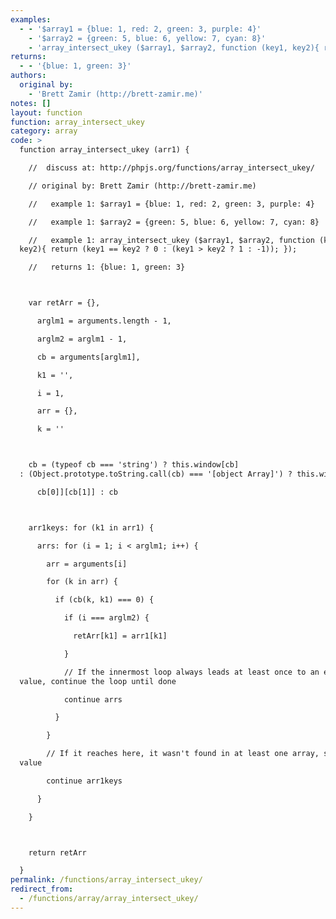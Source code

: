 ```yaml
---
examples:
  - - '$array1 = {blue: 1, red: 2, green: 3, purple: 4}'
    - '$array2 = {green: 5, blue: 6, yellow: 7, cyan: 8}'
    - 'array_intersect_ukey ($array1, $array2, function (key1, key2){ return (key1 == key2 ? 0 : (key1 > key2 ? 1 : -1)); });'
returns:
  - - '{blue: 1, green: 3}'
authors:
  original by:
    - 'Brett Zamir (http://brett-zamir.me)'
notes: []
layout: function
function: array_intersect_ukey
category: array
code: >
  function array_intersect_ukey (arr1) {

    //  discuss at: http://phpjs.org/functions/array_intersect_ukey/

    // original by: Brett Zamir (http://brett-zamir.me)

    //   example 1: $array1 = {blue: 1, red: 2, green: 3, purple: 4}

    //   example 1: $array2 = {green: 5, blue: 6, yellow: 7, cyan: 8}

    //   example 1: array_intersect_ukey ($array1, $array2, function (key1,
  key2){ return (key1 == key2 ? 0 : (key1 > key2 ? 1 : -1)); });

    //   returns 1: {blue: 1, green: 3}



    var retArr = {},

      arglm1 = arguments.length - 1,

      arglm2 = arglm1 - 1,

      cb = arguments[arglm1],

      k1 = '',

      i = 1,

      arr = {},

      k = ''



    cb = (typeof cb === 'string') ? this.window[cb]
  : (Object.prototype.toString.call(cb) === '[object Array]') ? this.window[

      cb[0]][cb[1]] : cb



    arr1keys: for (k1 in arr1) {

      arrs: for (i = 1; i < arglm1; i++) {

        arr = arguments[i]

        for (k in arr) {

          if (cb(k, k1) === 0) {

            if (i === arglm2) {

              retArr[k1] = arr1[k1]

            }

            // If the innermost loop always leads at least once to an equal
  value, continue the loop until done

            continue arrs

          }

        }

        // If it reaches here, it wasn't found in at least one array, so try next
  value

        continue arr1keys

      }

    }



    return retArr

  }
permalink: /functions/array_intersect_ukey/
redirect_from:
  - /functions/array/array_intersect_ukey/
---
```


<!-- WARNING! This file is auto generated by `npm run web:inject`, do not edit by hand -->
